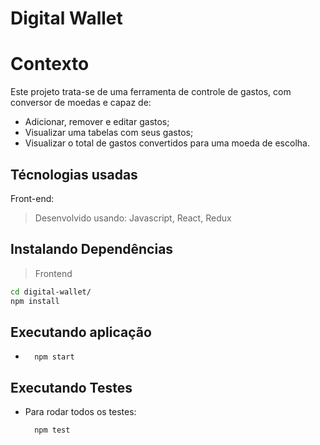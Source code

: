 # Digital Wallet

# Contexto
Este projeto trata-se de uma ferramenta de controle de gastos, com conversor de moedas e capaz de:
* Adicionar, remover e editar gastos;
* Visualizar uma tabelas com seus gastos;
* Visualizar o total de gastos convertidos para uma moeda de escolha.

## Técnologias usadas

Front-end:
> Desenvolvido usando: Javascript, React, Redux

## Instalando Dependências

> Frontend
```bash
cd digital-wallet/
npm install
``` 
## Executando aplicação

* 
  ```
    npm start
  ```

## Executando Testes

* Para rodar todos os testes:

  ```
    npm test
  ```
